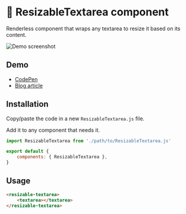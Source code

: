 # :scroll: ResizableTextarea component

Renderless component that wraps any textarea to resize it based on its content.

![Demo screenshot](TODO)

## Demo

* [CodePen](https://codepen.io/lorisleiva/pen/XqqKKP)
* [Blog article](http://lorisleiva.com/renderless-resizable-textarea)

## Installation

Copy/paste the code in a new `ResizableTextarea.js` file.

Add it to any component that needs it.
```js
import ResizableTextarea from './path/to/ResizableTextarea.js'

export default {
    components: { ResizableTextarea },
}
```

## Usage

```html
<resizable-textarea>
    <textarea></textarea>
</resizable-textarea>
```